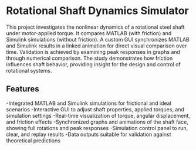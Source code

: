 # Rotational Shaft Dynamics Simulator

This project investigates the nonlinear dynamics of a rotational steel shaft under motor-applied torque. It compares MATLAB (with friction) and Simulink simulations (without friction). A custom GUI synchronizes MATLAB and Simulink results in a linked animation for direct visual comparison over time. Validation is achieved by examining peak responses in graphs and through numerical comparison. The study demonstrates how friction influences shaft behavior, providing insight for the design and control of rotational systems.

## Features
-Integrated MATLAB and Simulink simulations for frictional and ideal scenarios
-Interactive GUI to adjust shaft properties, applied torques, and simulation settings
-Real-time visualization of torque, angular displacement, and friction effects
-Synchronized graphs and animations of the shaft face, showing full rotations and peak responses
-Simulation control panel to run, clear, and replay results
-Data outputs suitable for validation against theoretical predictions
